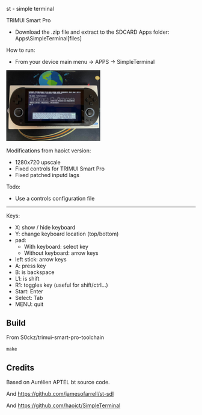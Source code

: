 st - simple terminal

TRIMUI Smart Pro
- Download the .zip file and extract to the SDCARD Apps folder:
Apps\SimpleTerminal\[files]

How to run:

- From your device main menu -> APPS -> SimpleTerminal

<img src="images/st-img1-trimuisp.jpg?raw=true" alt="Image1-TrimuiSP" width="250"/>

Modifications from haoict version:
- 1280x720 upscale
- Fixed controls for TRIMUI Smart Pro
- Fixed patched inputd lags

Todo:
- Use a controls configuration file

--------------------

Keys: 
- X: show / hide keyboard
- Y: change keyboard location (top/bottom)
- pad:
    - With keyboard: select key
    - Without keyboard: arrow keys
- left stick: arrow keys
- A: press key
- B: is backspace
- L1: is shift
- R1: toggles key (useful for shift/ctrl...)
- Start: Enter
- Select: Tab
- MENU: quit

Build
------------
From S0ckz/trimui-smart-pro-toolchain

    make

Credits
-------
Based on  Aurélien APTEL <aurelien dot aptel at gmail dot com> bt source code.

And
https://github.com/jamesofarrell/st-sdl

And
https://github.com/haoict/SimpleTerminal

